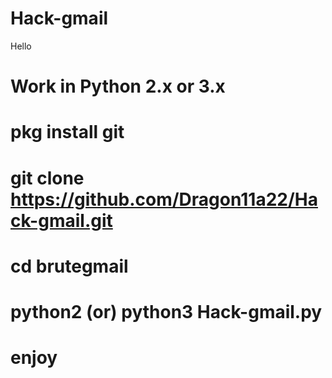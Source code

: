 # Hack-gmail
Hello


# Work in Python 2.x or 3.x

# pkg install git

# git clone https://github.com/Dragon11a22/Hack-gmail.git

# cd brutegmail

# python2 (or) python3 Hack-gmail.py

# enjoy


